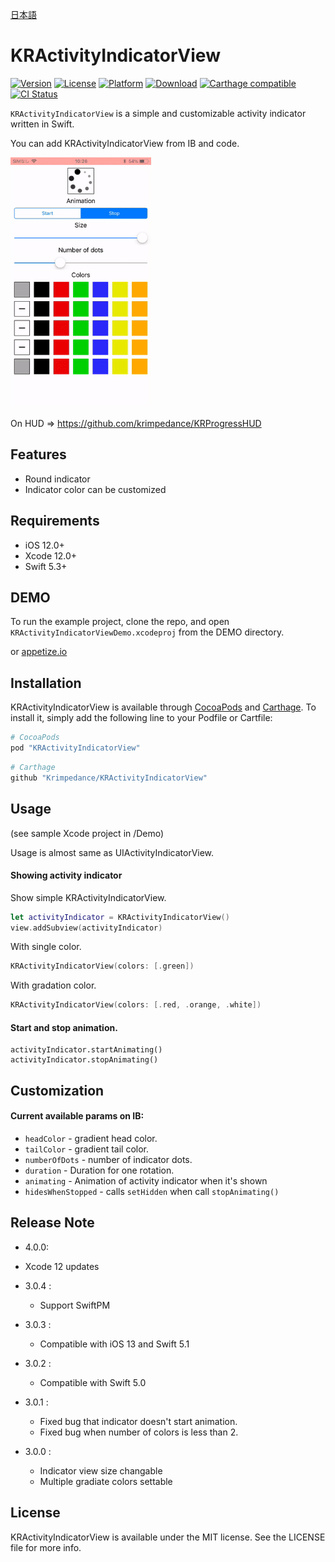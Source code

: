 [日本語](./README_Ja.md)

# KRActivityIndicatorView

[![Version](https://img.shields.io/cocoapods/v/KRActivityIndicatorView.svg?style=flat)](http://cocoapods.org/pods/KRActivityIndicatorView)
[![License](https://img.shields.io/cocoapods/l/KRActivityIndicatorView.svg?style=flat)](http://cocoapods.org/pods/KRActivityIndicatorView)
[![Platform](https://img.shields.io/cocoapods/p/KRActivityIndicatorView.svg?style=flat)](http://cocoapods.org/pods/KRActivityIndicatorView)
[![Download](https://img.shields.io/cocoapods/dt/KRActivityIndicatorView.svg?style=flat)](http://cocoapods.org/pods/KRActivityIndicatorView)
[![Carthage compatible](https://img.shields.io/badge/Carthage-compatible-4BC51D.svg?style=flat)](https://github.com/Carthage/Carthage)
[![CI Status](http://img.shields.io/travis/krimpedance/KRActivityIndicatorView.svg?style=flat)](https://travis-ci.org/krimpedance/KRActivityIndicatorView)

`KRActivityIndicatorView` is a simple and customizable activity indicator written in Swift.

You can add KRActivityIndicatorView from IB and code.

<img src="https://github.com/krimpedance/Resources/blob/master/KRActivityIndicatorView/demo.gif" height=400>

On HUD => https://github.com/krimpedance/KRProgressHUD

## Features
- Round indicator
- Indicator color can be customized

## Requirements
- iOS 12.0+
- Xcode 12.0+
- Swift 5.3+

## DEMO
To run the example project, clone the repo, and open `KRActivityIndicatorViewDemo.xcodeproj` from the DEMO directory.

or [appetize.io](https://appetize.io/app/v73ez7gvuzzuhxecu4zqv4em0r)

## Installation
KRActivityIndicatorView is available through [CocoaPods](http://cocoapods.org) and [Carthage](https://github.com/Carthage/Carthage).
To install it, simply add the following line to your Podfile or Cartfile:

```ruby
# CocoaPods
pod "KRActivityIndicatorView"
```

```ruby
# Carthage
github "Krimpedance/KRActivityIndicatorView"
```

## Usage
(see sample Xcode project in /Demo)

Usage is almost same as UIActivityIndicatorView.

#### Showing activity indicator

Show simple KRActivityIndicatorView.

```swift
let activityIndicator = KRActivityIndicatorView()
view.addSubview(activityIndicator)
```

With single color.

```swift
KRActivityIndicatorView(colors: [.green])
```

With gradation color.

```swift
KRActivityIndicatorView(colors: [.red, .orange, .white])
```

#### Start and stop animation.

```
activityIndicator.startAnimating()
activityIndicator.stopAnimating()
```

## Customization

#### Current available params on IB:
* `headColor` - gradient head color.
* `tailColor` - gradient tail color.
* `numberOfDots` - number of indicator dots.
* `duration` - Duration for one rotation.
* `animating` - Animation of activity indicator when it's shown
* `hidesWhenStopped` - calls `setHidden` when call `stopAnimating()`


## Release Note
+ 4.0.0:
- Xcode 12 updates

+ 3.0.4 :
  - Support SwiftPM

+ 3.0.3 :
  - Compatible with iOS 13 and Swift 5.1

+ 3.0.2 :
  - Compatible with Swift 5.0

+ 3.0.1 :
  - Fixed bug that indicator doesn't start animation.
  - Fixed bug when number of colors is less than 2.

+ 3.0.0 :
  - Indicator view size changable
  - Multiple gradiate colors settable

## License
KRActivityIndicatorView is available under the MIT license. See the LICENSE file for more info.

